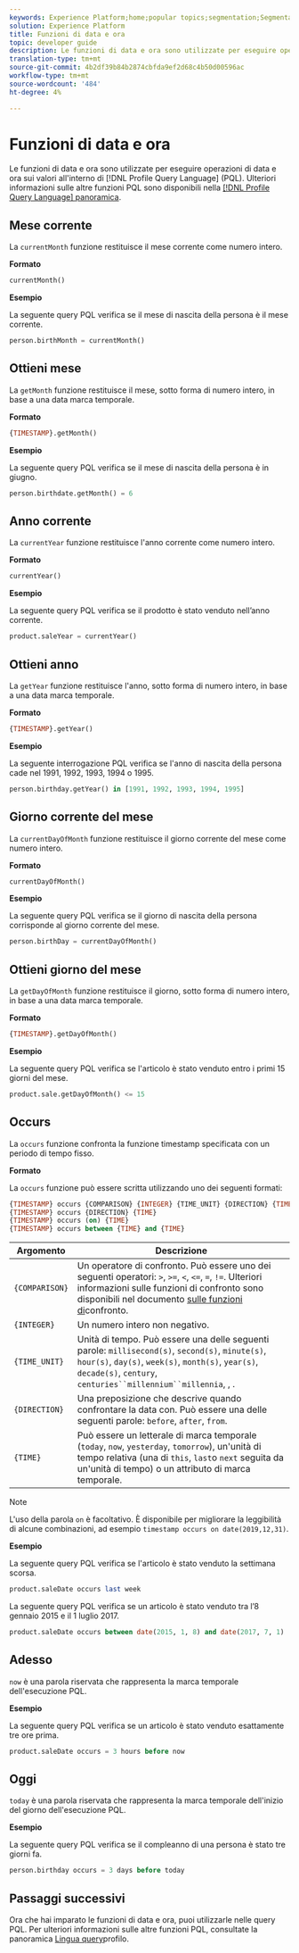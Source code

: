 ```yaml
---
keywords: Experience Platform;home;popular topics;segmentation;Segmentation;Segmentation Service;pql;PQL;Profile Query Language;date and time functions;datetime functions;datetime;date;time;
solution: Experience Platform
title: Funzioni di data e ora
topic: developer guide
description: Le funzioni di data e ora sono utilizzate per eseguire operazioni di data e ora sui valori all'interno del linguaggio PQL (Profile Query Language).
translation-type: tm+mt
source-git-commit: 4b2df39b84b2874cbfda9ef2d68c4b50d00596ac
workflow-type: tm+mt
source-wordcount: '484'
ht-degree: 4%

---
```



# Funzioni di data e ora

Le funzioni di data e ora sono utilizzate per eseguire operazioni di data e ora sui valori all&#39;interno di [!DNL Profile Query Language] (PQL). Ulteriori informazioni sulle altre funzioni PQL sono disponibili nella [[!DNL Profile Query Language] panoramica](./overview.md).

## Mese corrente

La `currentMonth` funzione restituisce il mese corrente come numero intero.

**Formato**

```sql
currentMonth()
```

**Esempio**

La seguente query PQL verifica se il mese di nascita della persona è il mese corrente.

```sql
person.birthMonth = currentMonth()
```

## Ottieni mese

La `getMonth` funzione restituisce il mese, sotto forma di numero intero, in base a una data marca temporale.

**Formato**

```sql
{TIMESTAMP}.getMonth()
```

**Esempio**

La seguente query PQL verifica se il mese di nascita della persona è in giugno.

```sql
person.birthdate.getMonth() = 6
```

## Anno corrente

La `currentYear` funzione restituisce l&#39;anno corrente come numero intero.

**Formato**

```sql
currentYear()
```

**Esempio**

La seguente query PQL verifica se il prodotto è stato venduto nell’anno corrente.

```sql
product.saleYear = currentYear()
```

## Ottieni anno

La `getYear` funzione restituisce l&#39;anno, sotto forma di numero intero, in base a una data marca temporale.

**Formato**

```sql
{TIMESTAMP}.getYear()
```

**Esempio**

La seguente interrogazione PQL verifica se l&#39;anno di nascita della persona cade nel 1991, 1992, 1993, 1994 o 1995.

```sql
person.birthday.getYear() in [1991, 1992, 1993, 1994, 1995]
```

## Giorno corrente del mese

La `currentDayOfMonth` funzione restituisce il giorno corrente del mese come numero intero.

**Formato**

```sql
currentDayOfMonth()
```

**Esempio**

La seguente query PQL verifica se il giorno di nascita della persona corrisponde al giorno corrente del mese.

```sql
person.birthDay = currentDayOfMonth()
```

## Ottieni giorno del mese

La `getDayOfMonth` funzione restituisce il giorno, sotto forma di numero intero, in base a una data marca temporale.

**Formato**

```sql
{TIMESTAMP}.getDayOfMonth()
```

**Esempio**

La seguente query PQL verifica se l&#39;articolo è stato venduto entro i primi 15 giorni del mese.

```sql
product.sale.getDayOfMonth() <= 15
```

## Occurs

La `occurs` funzione confronta la funzione timestamp specificata con un periodo di tempo fisso.

**Formato**

La `occurs` funzione può essere scritta utilizzando uno dei seguenti formati:

```sql
{TIMESTAMP} occurs {COMPARISON} {INTEGER} {TIME_UNIT} {DIRECTION} {TIME}
{TIMESTAMP} occurs {DIRECTION} {TIME}
{TIMESTAMP} occurs (on) {TIME}
{TIMESTAMP} occurs between {TIME} and {TIME}
```

| Argomento | Descrizione |
| --------- | ----------- |
| `{COMPARISON}` | Un operatore di confronto. Può essere uno dei seguenti operatori: `>`, `>=`, `<`, `<=`, `=`, `!=`. Ulteriori informazioni sulle funzioni di confronto sono disponibili nel documento [sulle funzioni di](./comparison-functions.md)confronto. |
| `{INTEGER}` | Un numero intero non negativo. |
| `{TIME_UNIT}` | Unità di tempo. Può essere una delle seguenti parole: `millisecond(s)`, `second(s)`, `minute(s)`, `hour(s)`, `day(s)`, `week(s)`, `month(s)`, `year(s)`, `decade(s)`, `century`, `centuries``millennium``millennia`, , . |
| `{DIRECTION}` | Una preposizione che descrive quando confrontare la data con. Può essere una delle seguenti parole: `before`, `after`, `from`. |
| `{TIME}` | Può essere un letterale di marca temporale (`today`, `now`, `yesterday`, `tomorrow`), un&#39;unità di tempo relativa (una di `this`, `last`o `next` seguita da un&#39;unità di tempo) o un attributo di marca temporale. |

>[!NOTE]
>
>L&#39;uso della parola `on` è facoltativo. È disponibile per migliorare la leggibilità di alcune combinazioni, ad esempio `timestamp occurs on date(2019,12,31)`.

**Esempio**

La seguente query PQL verifica se l&#39;articolo è stato venduto la settimana scorsa.

```sql
product.saleDate occurs last week
```

La seguente query PQL verifica se un articolo è stato venduto tra l’8 gennaio 2015 e il 1 luglio 2017.

```sql
product.saleDate occurs between date(2015, 1, 8) and date(2017, 7, 1)
```

## Adesso

`now` è una parola riservata che rappresenta la marca temporale dell&#39;esecuzione PQL.

**Esempio**

La seguente query PQL verifica se un articolo è stato venduto esattamente tre ore prima.

```sql
product.saleDate occurs = 3 hours before now
```

## Oggi

`today` è una parola riservata che rappresenta la marca temporale dell&#39;inizio del giorno dell&#39;esecuzione PQL.

**Esempio**

La seguente query PQL verifica se il compleanno di una persona è stato tre giorni fa.

```sql
person.birthday occurs = 3 days before today
```

## Passaggi successivi

Ora che hai imparato le funzioni di data e ora, puoi utilizzarle nelle query PQL. Per ulteriori informazioni sulle altre funzioni PQL, consultate la panoramica [Lingua query](./overview.md)profilo.
